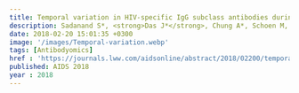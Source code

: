```yaml
---
title: Temporal variation in HIV-specific IgG subclass antibodies during acute infection differentiates spontaneous 4 controllers from chronic progressors
description: Sadanand S*, <strong>Das J*</strong>, Chung A*, Schoen M, Lane S, Suscovich T, Streeck H, Smith D, Little S, Lauffenburger D, Richman D, Alter G
date: 2018-02-20 15:01:35 +0300
image: '/images/Temporal-variation.webp'
tags: [Antibodyomics]
href : 'https://journals.lww.com/aidsonline/abstract/2018/02200/temporal_variation_in_hiv_specific_igg_subclass.4.aspx'
published: AIDS 2018 
year : 2018
---
```

